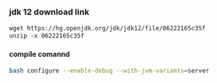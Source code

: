 ### jdk 12 download link
```html
wget https://hg.openjdk.org/jdk/jdk12/file/06222165c35f
unzip -x 06222165c35f  
```
#### compile comannd
```bash
bash configure --enable-debug --with-jvm-variants=server

```
